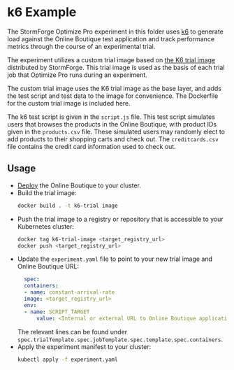 # k6 Example

The StormForge Optimize Pro experiment in this folder uses [k6](https://k6.io) to generate load against the Online Boutique test application and track performance metrics through the course of an experimental trial. 

The experiment utilizes a custom trial image based on [the K6 trial image](https://github.com/thestormforge/optimize-trials/tree/main/k6) distributed by StormForge. 
This trial image is used as the basis of each trial job that Optimize Pro runs during an experiment.

The custom trial image uses the K6 trial image as the base layer, and adds the test script and test data to the image for convenience. 
The Dockerfile for the custom trial image is included here.

The k6 test script is given in the `script.js` file. 
This test script simulates users that browses the products in the Online Boutique, with product IDs given in the `products.csv` file. 
These simulated users may randomly elect to add products to their shopping carts and check out.
The `creditcards.csv` file contains the credit card information used to check out.

## Usage

- [Deploy](../application/README.md#usage) the Online Boutique to your cluster. 
- Build the trial image:
  ```sh
  docker build . -t k6-trial image
  ```
- Push the trial image to a registry or repository that is accessible to your Kubernetes cluster:
  ```sh
  docker tag k6-trial-image <target_registry_url>
  docker push <target_registry_url>
  ```
- Update the `experiment.yaml` file to point to your new trial image and Online Boutique URL:
  ```yaml
    spec:
    containers:
    - name: constant-arrival-rate
    image: <target_registry_url>
    env:
    - name: SCRIPT_TARGET
        value: <Internal or external URL to Online Boutique application>
  ```
  The relevant lines can be found under `spec.trialTemplate.spec.jobTemplate.spec.template.spec.containers`.
- Apply the experiment manifest to your cluster:
  ```sh
  kubectl apply -f experiment.yaml
  ```